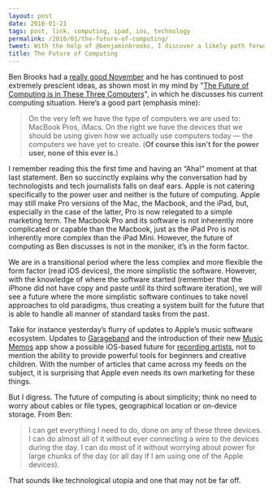 ```yaml
---
layout: post
date: 2016-01-21
tags: post, link, computing, ipad, ios, technology
permalink: /2016/01/the-future-of-computing/
tweet: With the help of @benjaminbrooks, I discover a likely path forward for computing devices in general.
title: The Future of Computing
---
```


Ben Brooks had a [really good November](https://brooksreview.net/2016/01/writing-advice/) and he has continued to post extremely prescient ideas, as shown most in my mind by "[The Future of Computing is in These Three Computers](https://brooksreview.net/2015/12/future-computing/)", in which he discusses his current computing situation. Here’s a good part (emphasis mine):

>On the very left we have the type of computers we are used to: MacBook Pros, iMacs. On the right we have the devices that we should be using given how we actually use computers today — the computers we have yet to create. (**Of course this isn’t for the power user, none of this ever is.**)

I remember reading this the first time and having an “Aha!” moment at that last statement. Ben so succinctly explains why the conversation had by technologists and tech journalists falls on deaf ears. Apple is not catering specifically to the power user and neither is the future of computing. Apple may still make Pro versions of the Mac, the Macbook, and the iPad, but, especially in the case of the latter, Pro is now relegated to a simple marketing term. The Macbook Pro and its software is not inherently more complicated or capable than the Macbook, just as the iPad Pro is not inherently more complex than the iPad Mini. However, the future of computing as Ben discusses is not in the moniker, it’s in the form factor.

We are in a transitional period where the less complex and more flexible the form factor (read iOS devices), the more simplistic the software. However, with the knowledge of where the software started (remember that the iPhone did not have copy and paste until its third software iteration), we will see a future where the more simplistic software continues to take novel approaches to old paradigms, thus creating a system built for the future that is able to handle all manner of standard tasks from the past.

Take for instance yesterday’s flurry of updates to Apple’s music software ecosystem. Updates to [Garageband](http://www.apple.com/ios/garageband/) and the introduction of their new [Music Memos](http://www.apple.com/music-memos/) app show a possible iOS-based future for [recording artists](http://www.theverge.com/2016/1/20/10798478/t-pain-garageband-ipad-update-demo-video), not to mention the ability to provide powerful tools for beginners and creative children. With the number of articles that came across my feeds on the subject, it is surprising that Apple even needs its own marketing for these things.

But I digress. The future of computing is about simplicity; think no need to worry about cables or file types, geographical location or on-device storage. From Ben:

>I can get everything I need to do, done on any of these three devices. I can do almost all of it without ever connecting a wire to the devices during the day. I can do most of it without worrying about power for large chunks of the day (or all day if I am using one of the Apple devices).

That sounds like technological utopia and one that may not be far off.

